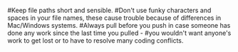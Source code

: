 #Keep file paths short and sensible.
#Don't use funky characters and spaces in your file names, these cause trouble because of differences in Mac/Windows systems.
#Always pull before you push in case someone has done any work since the last time you pulled - 
#you wouldn't want anyone's work to get lost or to have to resolve many coding conflicts.
